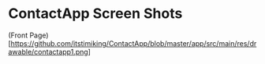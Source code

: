 # ContactApp Screen Shots

(Front Page)[https://github.com/itstimiking/ContactApp/blob/master/app/src/main/res/drawable/contactapp1.png]
